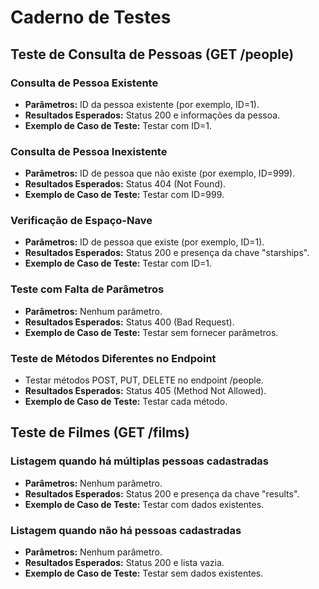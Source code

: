 # Caderno de Testes

## Teste de Consulta de Pessoas (GET /people)

### Consulta de Pessoa Existente

- **Parâmetros:** ID da pessoa existente (por exemplo, ID=1).
- **Resultados Esperados:** Status 200 e informações da pessoa.
- **Exemplo de Caso de Teste:** Testar com ID=1.

### Consulta de Pessoa Inexistente

- **Parâmetros:** ID de pessoa que não existe (por exemplo, ID=999).
- **Resultados Esperados:** Status 404 (Not Found).
- **Exemplo de Caso de Teste:** Testar com ID=999.

### Verificação de Espaço-Nave

- **Parâmetros:** ID de pessoa que existe (por exemplo, ID=1).
- **Resultados Esperados:** Status 200 e presença da chave "starships".
- **Exemplo de Caso de Teste:** Testar com ID=1.

### Teste com Falta de Parâmetros

- **Parâmetros:** Nenhum parâmetro.
- **Resultados Esperados:** Status 400 (Bad Request).
- **Exemplo de Caso de Teste:** Testar sem fornecer parâmetros.

### Teste de Métodos Diferentes no Endpoint

- Testar métodos POST, PUT, DELETE no endpoint /people.
- **Resultados Esperados:** Status 405 (Method Not Allowed).
- **Exemplo de Caso de Teste:** Testar cada método.

## Teste de Filmes (GET /films)

### Listagem quando há múltiplas pessoas cadastradas

- **Parâmetros:** Nenhum parâmetro.
- **Resultados Esperados:** Status 200 e presença da chave "results".
- **Exemplo de Caso de Teste:** Testar com dados existentes.

### Listagem quando não há pessoas cadastradas

- **Parâmetros:** Nenhum parâmetro.
- **Resultados Esperados:** Status 200 e lista vazia.
- **Exemplo de Caso de Teste:** Testar sem dados existentes.
